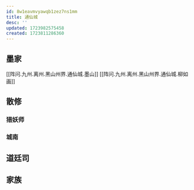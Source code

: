 ```yaml
---
id: 8w1eavmvyawqb1zez7ns1mm
title: 通仙城
desc: ''
updated: 1723982575458
created: 1723811286360
---
```


## 墨家

[[阵问.九州.离州.黑山州界.通仙城.墨山]]
[[阵问.九州.离州.黑山州界.通仙城.柳如画]]

## 散修

### 猎妖师

### 城南

## 道廷司

## 家族
